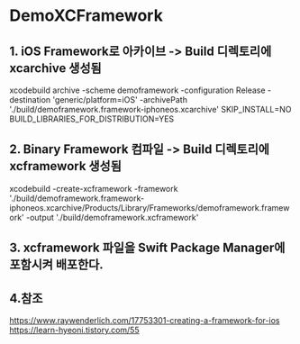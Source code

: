 # DemoXCFramework

## 1. iOS Framework로 아카이브 -> Build 디렉토리에 xcarchive 생성됨
xcodebuild archive -scheme demoframework -configuration Release -destination 'generic/platform=iOS' -archivePath './build/demoframework.framework-iphoneos.xcarchive' SKIP_INSTALL=NO BUILD_LIBRARIES_FOR_DISTRIBUTION=YES

## 2. Binary Framework 컴파일 -> Build 디렉토리에 xcframework 생성됨
xcodebuild -create-xcframework -framework './build/demoframework.framework-iphoneos.xcarchive/Products/Library/Frameworks/demoframework.framework' -output './build/demoframework.xcframework'

## 3. xcframework 파일을 Swift Package Manager에 포함시켜 배포한다.

## 4.참조
https://www.raywenderlich.com/17753301-creating-a-framework-for-ios
https://learn-hyeoni.tistory.com/55
